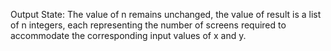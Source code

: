 Output State: The value of n remains unchanged, the value of result is a list of n integers, each representing the number of screens required to accommodate the corresponding input values of x and y.
